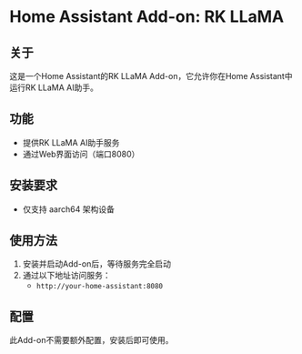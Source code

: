 
# Home Assistant Add-on: RK LLaMA

## 关于

这是一个Home Assistant的RK LLaMA Add-on，它允许你在Home Assistant中运行RK LLaMA AI助手。

## 功能

- 提供RK LLaMA AI助手服务
- 通过Web界面访问（端口8080）

## 安装要求

- 仅支持 aarch64 架构设备

## 使用方法

1. 安装并启动Add-on后，等待服务完全启动
2. 通过以下地址访问服务：
   - `http://your-home-assistant:8080`

## 配置

此Add-on不需要额外配置，安装后即可使用。